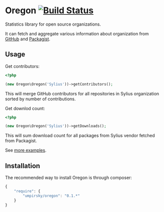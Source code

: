 # Oregon [![Build Status](https://travis-ci.org/umpirsky/Oregon.png?branch=master)](https://travis-ci.org/umpirsky/Oregon)

Statistics library for open source organizations.

It can fetch and aggregate various information about organization from [GitHub](https://github.com) and [Packagist](https://packagist.org/).

## Usage

Get contributors:

```php
<?php

(new Oregon\Oregon('Sylius'))->getContributors();
```

This will merge GitHub contributors for all repositories in Sylius organization sorted by number of contributions.

Get downlod count:

```php
<?php

(new Oregon\Oregon('Sylius'))->getDownloads();
```

This will sum download count for all packages from Sylius vendor fetched from Packagist.

See [more examples](https://github.com/umpirsky/Oregon/tree/master/examples).

## Installation

The recommended way to install Oregon is through composer:

```js
{
    "require": {
        "umpirsky/oregon": "0.1.*"
    }
}
```
